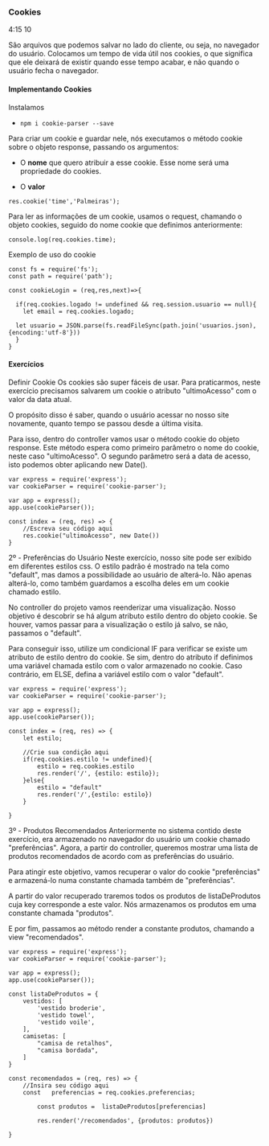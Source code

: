 ### Cookies  
4:15  10
<p>
São arquivos que podemos salvar no lado do cliente, ou seja, no navegador do usuário.
Colocamos um tempo de vida útil nos cookies, o que significa que ele deixará de existir quando esse tempo acabar, e não quando o usuário fecha o navegador.
</p>  

#### Implementando Cookies  

Instalamos   
* ` npm i cookie-parser --save `  

Para criar um cookie e guardar nele, nós executamos o método cookie sobre o objeto response, passando os argumentos:  

* O **nome** que quero atribuir a esse cookie. Esse nome será uma propriedade do cookies.  

* O **valor**   
~~~
res.cookie('time','Palmeiras');
~~~   

Para ler as informações de um cookie, usamos o request, chamando o objeto cookies, seguido do nome cookie que definimos anteriormente:  
~~~
console.log(req.cookies.time);
~~~  

Exemplo de uso do cookie  

~~~
const fs = require('fs');
const path = require('path');

const cookieLogin = (req,res,next)=>{
  
  if(req.cookies.logado != undefined && req.session.usuario == null){
    let email = req.cookies.logado;

  let usuario = JSON.parse(fs.readFileSync(path.join('usuarios.json),{encoding:'utf-8'}))
  }
}
~~~


#### Exercícios  

<p>
Definir Cookie
Os cookies são super fáceis de usar. Para praticarmos, neste exercício precisamos salvarem um cookie o atributo "ultimoAcesso" com o valor da data atual.

O propósito disso é saber, quando o usuário acessar no nosso site novamente, quanto tempo se passou desde a última visita.

Para isso, dentro do controller vamos usar o método cookie do objeto response. Este método espera como primeiro parâmetro o nome do cookie, neste caso "ultimoAcesso". O segundo parâmetro será a data de acesso, isto podemos obter aplicando new Date().
</p>  

~~~
var express = require('express');
var cookieParser = require('cookie-parser');

var app = express();
app.use(cookieParser());

const index = (req, res) => {
	//Escreva seu código aqui
	res.cookie("ultimoAcesso", new Date())
}
~~~  

<p>
2º - Preferências do Usuário
Neste exercício, nosso site pode ser exibido em diferentes estilos css. O estilo padrão é mostrado na tela como "default", mas damos a possibilidade ao usuário de alterá-lo. Não apenas alterá-lo, como também guardamos a escolha deles em um cookie chamado estilo.

No controller do projeto vamos reenderizar uma visualização. Nosso objetivo é descobrir se há algum atributo estilo dentro do objeto cookie. Se houver, vamos passar para a visualização o estilo já salvo, se não, passamos o "default".

Para conseguir isso, utilize um condicional IF para verificar se existe um atributo de estilo dentro do cookie. Se sim, dentro do atributo if definimos uma variável chamada estilo com o valor armazenado no cookie. Caso contrário, em ELSE, defina a variável estilo com o valor "default".
</p>  

~~~
var express = require('express');
var cookieParser = require('cookie-parser');

var app = express();
app.use(cookieParser());

const index = (req, res) => {
	let estilo;

	//Crie sua condição aqui
	if(req.cookies.estilo != undefined){
		estilo = req.cookies.estilo
		res.render('/', {estilo: estilo});
	}else{
		estilo = "default" 
		res.render('/',{estilo: estilo})
	}
	
}
~~~  

<p>
3º - Produtos Recomendados
Anteriormente no sistema contido deste exercício, era armazenado no navegador do usuário um cookie chamado "preferências". Agora, a partir do controller, queremos mostrar uma lista de produtos recomendados de acordo com as preferências do usuário.

Para atingir este objetivo, vamos recuperar o valor do cookie "preferências" e armazená-lo numa constante chamada também de "preferências".

A partir do valor recuperado traremos todos os produtos de listaDeProdutos cuja key corresponde a este valor. Nós armazenamos os produtos em uma constante chamada "produtos".

E por fim, passamos ao método render a constante produtos, chamando a view "recomendados".
</p>  

~~~
var express = require('express');
var cookieParser = require('cookie-parser');

var app = express();
app.use(cookieParser());

const listaDeProdutos = {
	vestidos: [
		'vestido broderie',
		'vestido towel',
		'vestido voile',
	],
	camisetas: [
		"camisa de retalhos",
		"camisa bordada",
	]
}

const recomendados = (req, res) => {
	//Insira seu código aqui
	const	preferencias = req.cookies.preferencias;

		const produtos =  listaDeProdutos[preferencias]

		res.render('/recomendados', {produtos: produtos})
	
}
~~~